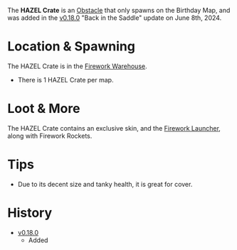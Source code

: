 <Event />

The **HAZEL Crate** is an [Obstacle](/obstacles) that only spawns on the Birthday Map, and was added in the [v0.18.0](https://github.com/HasangerGames/suroi/releases/tag/v0.18.0) "Back in the Saddle" update on June 8th, 2024.

# Location & Spawning

The HAZEL Crate is in the [Firework Warehouse](/buildings/firework_warehouse).
- There is 1 HAZEL Crate per map.

# Loot & More

The HAZEL Crate contains an exclusive skin, and the [Firework Launcher](/weapons/guns/firework_launcher), along with Firework Rockets.

# Tips

- Due to its decent size and tanky health, it is great for cover.

# History

- [v0.18.0](https://github.com/HasangerGames/suroi/releases/tag/v0.18.0)
  - Added

